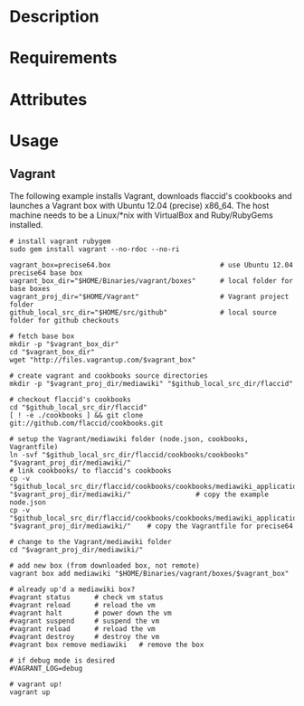 Description
===========

Requirements
============

Attributes
==========

Usage
=====

Vagrant
-------

The following example installs Vagrant, downloads flaccid's cookbooks and launches a Vagrant box with Ubuntu 12.04 (precise) x86_64.
The host machine needs to be a Linux/*nix with VirtualBox and Ruby/RubyGems installed.

	# install vagrant rubygem
	sudo gem install vagrant --no-rdoc --no-ri

	vagrant_box=precise64.box							# use Ubuntu 12.04 precise64 base box
	vagrant_box_dir="$HOME/Binaries/vagrant/boxes"		# local folder for base boxes
	vagrant_proj_dir="$HOME/Vagrant"					# Vagrant project folder
	github_local_src_dir="$HOME/src/github"				# local source folder for github checkouts
	
	# fetch base box
	mkdir -p "$vagrant_box_dir"
	cd "$vagrant_box_dir"
	wget "http://files.vagrantup.com/$vagrant_box"

	# create vagrant and cookbooks source directories
	mkdir -p "$vagrant_proj_dir/mediawiki" "$github_local_src_dir/flaccid"

	# checkout flaccid's cookbooks
	cd "$github_local_src_dir/flaccid"
	[ ! -e ./cookbooks ] && git clone git://github.com/flaccid/cookbooks.git

	# setup the Vagrant/mediawiki folder (node.json, cookbooks, Vagrantfile)
	ln -svf "$github_local_src_dir/flaccid/cookbooks/cookbooks" "$vagrant_proj_dir/mediawiki/"																# link cookbooks/ to flaccid's cookbooks
	cp -v "$github_local_src_dir/flaccid/cookbooks/cookbooks/mediawiki_application/contrib/vagrant/node.json" "$vagrant_proj_dir/mediawiki/"				# copy the example node.json
	cp -v "$github_local_src_dir/flaccid/cookbooks/cookbooks/mediawiki_application/contrib/vagrant/precise64/Vagrantfile" "$vagrant_proj_dir/mediawiki/"	# copy the Vagrantfile for precise64

	# change to the Vagrant/mediawiki folder
	cd "$vagrant_proj_dir/mediawiki/"

	# add new box (from downloaded box, not remote)
	vagrant box add mediawiki "$HOME/Binaries/vagrant/boxes/$vagrant_box"

	# already up'd a mediawiki box?
	#vagrant status      # check vm status
	#vagrant reload      # reload the vm
	#vagrant halt        # power down the vm
	#vagrant suspend     # suspend the vm
	#vagrant reload      # reload the vm
	#vagrant destroy     # destroy the vm
	#vagrant box remove mediawiki	# remove the box

	# if debug mode is desired
	#VAGRANT_LOG=debug

	# vagrant up!
	vagrant up
